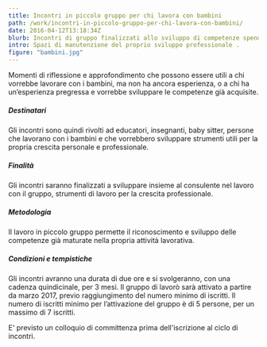 ```yaml
---
title: Incontri in piccolo gruppo per chi lavora con bambini
path: /work/incontri-in-piccolo-gruppo-per-chi-lavora-con-bambini/
date: 2016-04-12T13:18:34Z
blurb: Incontri di gruppo finalizzati allo sviluppo di competenze spendibili nel lavoro con i bambini.
intro: Spazi di manutenzione del proprio sviluppo professionale .
figure: "bambini.jpg"
---
```


Momenti di riflessione e approfondimento che possono essere utili a chi vorrebbe lavorare con i bambini, ma non ha ancora esperienza, o a chi ha un’esperienza pregressa e vorrebbe sviluppare le competenze già acquisite.
##### Destinatari
Gli incontri sono quindi rivolti ad educatori, insegnanti, baby sitter, persone che lavorano con i bambini e che vorrebbero sviluppare strumenti utili per la propria crescita personale e professionale.
##### Finalità
Gli incontri saranno finalizzati a sviluppare insieme al consulente nel lavoro con il gruppo,  strumenti di lavoro per la crescita professionale.
##### Metodologia
Il lavoro in piccolo gruppo permette il riconoscimento e sviluppo delle competenze già maturate nella propria attività lavorativa.
##### Condizioni e tempistiche
Gli incontri avranno una durata di due ore e si svolgeranno, con una cadenza quindicinale, per 3 mesi.
Il gruppo di lavorò sarà attivato a partire da marzo 2017, previo raggiungimento del numero minimo di iscritti.
Il numero di iscritti minimo per l’attivazione del gruppo è di 5 persone, per un massimo di 7 iscritti.

E' previsto un colloquio di committenza prima dell'iscrizione al ciclo di incontri.

